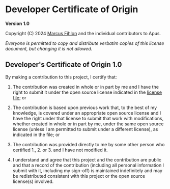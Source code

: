 # Developer Certificate of Origin
**Version 1.0**

Copyright (C) 2024 [Marcus Fihlon](https://github.com/McPringle) and the individual contributors to Apus.

_Everyone is permitted to copy and distribute verbatim copies of this license document, but changing it is not allowed._

## Developer's Certificate of Origin 1.0

By making a contribution to this project, I certify that:

1. The contribution was created in whole or in part by me and I have the right to submit it under the open source license indicated in the [license file](LICENSE.md); or

2. The contribution is based upon previous work that, to the best of my knowledge, is covered under an appropriate open source license and I have the right under that license to submit that work with modifications, whether created in whole or in part by me, under the same open source license (unless I am permitted to submit under a different license), as indicated in the file; or

3. The contribution was provided directly to me by some other person who certified 1., 2. or 3. and I have not modified it.

4. I understand and agree that this project and the contribution are public and that a record of the contribution (including all personal information I submit with it, including my sign-off) is maintained indefinitely and may be redistributed consistent with this project or the open source license(s) involved.
